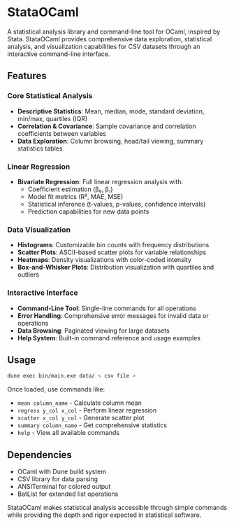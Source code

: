 # StataOCaml

A statistical analysis library and command-line tool for OCaml, inspired by Stata. StataOCaml provides comprehensive data exploration, statistical analysis, and visualization capabilities for CSV datasets through an interactive command-line interface.

## Features

### Core Statistical Analysis
- **Descriptive Statistics**: Mean, median, mode, standard deviation, min/max, quartiles (IQR)
- **Correlation & Covariance**: Sample covariance and correlation coefficients between variables
- **Data Exploration**: Column browsing, head/tail viewing, summary statistics tables

### Linear Regression
- **Bivariate Regression**: Full linear regression analysis with:
  - Coefficient estimation (β₀, β₁) 
  - Model fit metrics (R², MAE, MSE)
  - Statistical inference (t-values, p-values, confidence intervals)
  - Prediction capabilities for new data points

### Data Visualization
- **Histograms**: Customizable bin counts with frequency distributions
- **Scatter Plots**: ASCII-based scatter plots for variable relationships
- **Heatmaps**: Density visualizations with color-coded intensity
- **Box-and-Whisker Plots**: Distribution visualization with quartiles and outliers

### Interactive Interface
- **Command-Line Tool**: Single-line commands for all operations
- **Error Handling**: Comprehensive error messages for invalid data or operations
- **Data Browsing**: Paginated viewing for large datasets
- **Help System**: Built-in command reference and usage examples

## Usage

```bash
dune exec bin/main.exe data/ < csv file >
```

Once loaded, use commands like:
- `mean column_name` - Calculate column mean
- `regress y_col x_col` - Perform linear regression
- `scatter x_col y_col` - Generate scatter plot
- `summary column_name` - Get comprehensive statistics
- `help` - View all available commands

## Dependencies

- OCaml with Dune build system
- CSV library for data parsing
- ANSITerminal for colored output
- BatList for extended list operations

StataOCaml makes statistical analysis accessible through simple commands while providing the depth and rigor expected in statistical software.